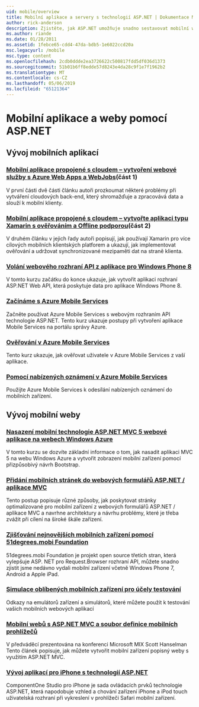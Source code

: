 ```yaml
---
uid: mobile/overview
title: Mobilní aplikace a servery s technologií ASP.NET | Dokumentace Microsoftu
author: rick-anderson
description: Zjistěte, jak ASP.NET umožňuje snadno sestavovat mobilní webové aplikace
ms.author: riande
ms.date: 01/28/2011
ms.assetid: 1febce65-cdd4-47da-bdb5-1e6022ccd20a
msc.legacyurl: /mobile
msc.type: content
ms.openlocfilehash: 2cdb0ddde2ea3726622c500817fdd5df036d1373
ms.sourcegitcommit: 51b01b6ff8edde57d8243e4da28c9f1e7f1962b2
ms.translationtype: MT
ms.contentlocale: cs-CZ
ms.lasthandoff: 05/06/2019
ms.locfileid: "65121364"
---
```

# <a name="mobile-apps--sites-with-aspnet"></a>Mobilní aplikace a weby pomocí ASP.NET

## <a name="develop-mobile-apps"></a>Vývoj mobilních aplikací

### <a name="cloud-connected-mobile-apps---create-a-web-service-with-azure-web-apps-and-webjobshttpsmsdnmicrosoftcommagazinemt185572part-1"></a>[Mobilní aplikace propojené s cloudem – vytvoření webové služby s Azure Web Apps a WebJobs](https://msdn.microsoft.com/magazine/mt185572)(část 1)

V první části dvě části článku autoři prozkoumat některé problémy při vytváření cloudových back-end, který shromažďuje a zpracovává data a slouží k mobilní klienty.

### <a name="cloud-connected-mobile-apps---build-a-xamarin-app-with-authentication-and-offline-supporthttpsmsdnmicrosoftcommagazinemt422581aspxpart-2"></a>[Mobilní aplikace propojené s cloudem – vytvořte aplikaci typu Xamarin s ověřováním a Offline podporou](https://msdn.microsoft.com/magazine/mt422581.aspx)(část 2)

V druhém článku v jejich řady autoři popisují, jak používají Xamarin pro více cílových mobilních klientských platforem a ukazují, jak implementovat ověřování a udržovat synchronizované mezipaměti dat na straně klienta.

### <a name="calling-web-api-from-a-windows-phone-8-applicationweb-apioverviewmobile-clientscalling-web-api-from-a-windows-phone-8-applicationmd"></a>[Volání webového rozhraní API z aplikace pro Windows Phone 8](../web-api/overview/mobile-clients/calling-web-api-from-a-windows-phone-8-application.md)

V tomto kurzu začátku do konce ukazuje, jak vytvořit aplikaci rozhraní ASP.NET Web API, která poskytuje data pro aplikace Windows Phone 8.

### <a name="get-started-with-azure-mobile-serviceshttpsazuremicrosoftcomdocumentationarticlesmobile-services-dotnet-backend-windows-store-dotnet-get-startedwtmcidzumoaspnet"></a>[Začínáme s Azure Mobile Services](https://azure.microsoft.com/documentation/articles/mobile-services-dotnet-backend-windows-store-dotnet-get-started?WT.mc_id=zumo_aspnet)

Začněte používat Azure Mobile Services s webovým rozhraním API technologie ASP.NET. Tento kurz ukazuje postupy při vytvoření aplikace Mobile Services na portálu správy Azure.

### <a name="authentication-in-azure-mobile-serviceshttpsazuremicrosoftcomdocumentationarticlesmobile-services-dotnet-backend-windows-store-dotnet-get-started-userswtmcidzumoaspnet"></a>[Ověřování v Azure Mobile Services](https://azure.microsoft.com/documentation/articles/mobile-services-dotnet-backend-windows-store-dotnet-get-started-users/?WT.mc_id=zumo_aspnet)

Tento kurz ukazuje, jak ověřovat uživatele v Azure Mobile Services z vaší aplikace.

### <a name="using-push-notifications-in-azure-mobile-serviceshttpsazuremicrosoftcomdocumentationarticlesmobile-services-dotnet-backend-windows-store-dotnet-get-started-pushwtmcidzumoaspnet"></a>[Pomocí nabízených oznámení v Azure Mobile Services](https://azure.microsoft.com/documentation/articles/mobile-services-dotnet-backend-windows-store-dotnet-get-started-push/?WT.mc_id=zumo_aspnet)

Použijte Azure Mobile Services k odesílání nabízených oznámení do mobilních zařízení.

## <a name="develop-mobile-sites"></a>Vývoj mobilní weby

### <a name="deploy-an-mobile-friendly-aspnet-mvc-5-web-application-on-windows-azure-web-siteshttpsdocsmicrosoftcomazureapp-service-webweb-sites-dotnet-deploy-aspnet-mvc-mobile-app"></a>[Nasazení mobilní technologie ASP.NET MVC 5 webové aplikace na webech Windows Azure](https://docs.microsoft.com/azure/app-service-web/web-sites-dotnet-deploy-aspnet-mvc-mobile-app)

V tomto kurzu se dozvíte základní informace o tom, jak nasadit aplikaci MVC 5 na webu Windows Azure a vytvořit zobrazení mobilní zařízení pomocí přizpůsobivý návrh Bootstrap.

### <a name="add-mobile-pages-to-your-aspnet-web-forms--mvc-applicationwhitepapersadd-mobile-pages-to-your-aspnet-web-forms-mvc-applicationmd"></a>[Přidání mobilních stránek do webových formulářů ASP.NET / aplikace MVC](../whitepapers/add-mobile-pages-to-your-aspnet-web-forms-mvc-application.md)

Tento postup popisuje různé způsoby, jak poskytovat stránky optimalizované pro mobilní zařízení z webových formulářů ASP.NET / aplikace MVC a navrhne architektury a návrhu problémy, které je třeba zvážit při cílení na široké škále zařízení.

### <a name="detect-the-latest-mobile-devices-using-51degreesmobi-foundationhttpsgithubcom51degreesdotnet-device-detection"></a>[Zjišťování nejnovějších mobilních zařízení pomocí 51degrees.mobi Foundation](https://github.com/51Degrees/dotNET-Device-Detection)

51degrees.mobi Foundation je projekt open source třetích stran, která vylepšuje ASP. NET pro Request.Browser rozhraní API, můžete snadno zjistit jsme nedávno vydali mobilní zařízení včetně Windows Phone 7, Android a Apple iPad.

### <a name="simulate-popular-mobile-devices-for-testingdevice-simulatorsmd"></a>[Simulace oblíbených mobilních zařízení pro účely testování](device-simulators.md)

Odkazy na emulátorů zařízení a simulátorů, které můžete použít k testování vašich mobilních webových aplikací

### <a name="mobile-web-sites-with-aspnet-mvc-and-the-mobile-browser-definition-filehttpwwwhanselmancomblogmixmobilewebsiteswithaspnetmvcandthemobilebrowserdefinitionfileaspx"></a>[Mobilní webů s ASP.NET MVC a soubor definice mobilních prohlížečů](http://www.hanselman.com/blog/MixMobileWebSitesWithASPNETMVCAndTheMobileBrowserDefinitionFile.aspx)

V předváděcí prezentována na konferenci Microsoft MIX Scott Hanselman Tento článek popisuje, jak můžete vytvořit mobilní zařízení popisný weby s využitím ASP.NET MVC.

### <a name="develop-iphone-applications-with-aspnethttplabscomponentonecomiphone"></a>[Vývoj aplikací pro iPhone s technologií ASP.NET](http://labs.componentone.com/iPhone/)

ComponentOne Studio pro iPhone je sada ovládacích prvků technologie ASP.NET, která napodobuje vzhled a chování zařízení iPhone a iPod touch uživatelská rozhraní při vykreslení v prohlížeči Safari mobilní zařízení.
